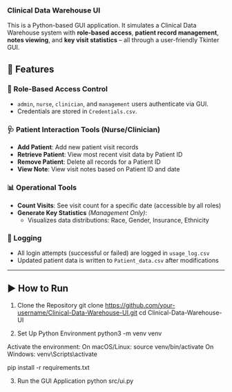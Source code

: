### Clinical Data Warehouse UI

This is a Python-based GUI application. It simulates a Clinical Data Warehouse system with **role-based access**, **patient record management**, **notes viewing**, and **key visit statistics** – all through a user-friendly Tkinter GUI.


## 🚀 Features

### 🔐 Role-Based Access Control
- `admin`, `nurse`, `clinician`, and `management` users authenticate via GUI.
- Credentials are stored in `Credentials.csv`.

### 🩺 Patient Interaction Tools (Nurse/Clinician)
- **Add Patient**: Add new patient visit records
- **Retrieve Patient**: View most recent visit data by Patient ID
- **Remove Patient**: Delete all records for a Patient ID
- **View Note**: View visit notes based on Patient ID and date

### 📊 Operational Tools
- **Count Visits**: See visit count for a specific date (accessible by all roles)
- **Generate Key Statistics** *(Management Only)*:
  - Visualizes data distributions: Race, Gender, Insurance, Ethnicity

### 📝 Logging
- All login attempts (successful or failed) are logged in `usage_log.csv`
- Updated patient data is written to `Patient_data.csv` after modifications

---

## ▶️ How to Run

1. Clone the Repository
git clone https://github.com/your-username/Clinical-Data-Warehouse-UI.git
cd Clinical-Data-Warehouse-UI

2. Set Up Python Environment
python3 -m venv venv

Activate the environment:
On macOS/Linux:
source venv/bin/activate
On Windows:
venv\\Scripts\\activate

pip install -r requirements.txt

3. Run the GUI Application
python src/ui.py
